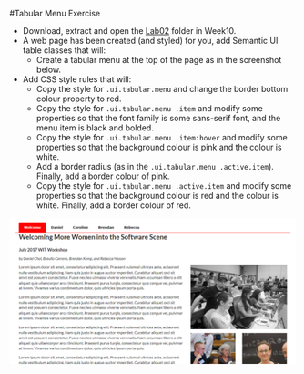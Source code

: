 
#Tabular Menu Exercise

- Download, extract and open the [Lab02](archives/lab02.rar) folder in Week10.
- A web page has been created (and styled) for you, add Semantic UI table classes that will:
    - Create a tabular menu at the top of the page as in the screenshot below.
- Add CSS style rules that will:
    - Copy the style for `.ui.tabular.menu` and change the border bottom colour property to red.
    - Copy the style for `.ui.tabular.menu .item`  and modify some properties so that the font family is some sans-serif font, and the menu item is black and bolded.
    - Copy the style for `.ui.tabular.menu .item:hover` and modify some properties so that the background colour is pink and the colour is white.
    - Add a border radius (as in the `.ui.tabular.menu .active.item`). Finally, add a border colour of pink.
    - Copy the style for `.ui.tabular.menu .active.item` and modify some properties so that the background colour is red and the colour is white. Finally, add a border colour of red.


![](img/tab.PNG)
